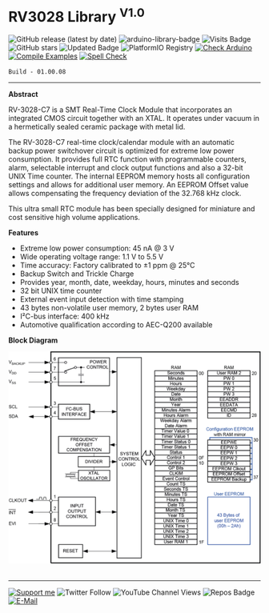# RV3028 Library <sup>V1.0</sup>

![GitHub release (latest by date)](https://img.shields.io/github/v/release/akkoyun/RV3028) ![arduino-library-badge](https://www.ardu-badge.com/badge/RV3028.svg?) ![Visits Badge](https://badges.pufler.dev/visits/akkoyun/RV3028) ![GitHub stars](https://img.shields.io/github/stars/akkoyun/RV3028?style=flat&logo=github) ![Updated Badge](https://badges.pufler.dev/updated/akkoyun/RV3028) ![PlatformIO Registry](https://badges.registry.platformio.org/packages/akkoyun/library/RV3028.svg) 
[![Check Arduino](https://github.com/akkoyun/RV3028/actions/workflows/check-arduino.yml/badge.svg)](https://github.com/akkoyun/RV3028/actions/workflows/check-arduino.yml) [![Compile Examples](https://github.com/akkoyun/RV3028/actions/workflows/compile-examples.yml/badge.svg)](https://github.com/akkoyun/RV3028/actions/workflows/compile-examples.yml) [![Spell Check](https://github.com/akkoyun/RV3028/actions/workflows/spell-check.yml/badge.svg)](https://github.com/akkoyun/RV3028/actions/workflows/spell-check.yml)

	Build - 01.00.08

---

**Abstract**

RV-3028-C7 is a SMT Real-Time Clock Module that incorporates an integrated CMOS circuit together with an XTAL. It operates under vacuum in a hermetically sealed ceramic package with metal lid.

The RV-3028-C7  real-time clock/calendar module with an automatic backup power switchover circuit is optimized for extreme low power consumption. It provides full RTC function with programmable counters, alarm, selectable interrupt and clock output functions and also a 32-bit UNIX Time counter. The internal EEPROM memory hosts all configuration settings and allows for additional user memory. An EEPROM Offset value allows compensating the frequency deviation of the 32.768 kHz clock.

This ultra small RTC module has been specially designed for miniature and cost sensitive high volume applications.

**Features**

* Extreme low power consumption: 45 nA @ 3 V
* Wide operating voltage range: 1.1 V to 5.5 V
* Time accuracy: Factory calibrated to ±1 ppm @ 25°C
* Backup Switch and Trickle Charge
* Provides year, month, date, weekday, hours, minutes and seconds
* 32 bit UNIX time counter
* External event input detection with time stamping
* 43 bytes non-volatile user memory, 2 bytes user RAM
* I²C-bus interface: 400 kHz
* Automotive qualification according to AEC-Q200 available

**Block Diagram**

<center><img src="/Documents/images/Blockdiagram.png" width="600"></center></br>

---

[![Support me](https://img.shields.io/badge/Support-PATREON-GREEN.svg)](https://www.patreon.com/bePatron?u=62967889) ![Twitter Follow](https://img.shields.io/twitter/follow/gunceakkoyun?style=social) ![YouTube Channel Views](https://img.shields.io/youtube/channel/views/UCIguQGdaBT1GnnVMz5qAZ2Q?style=social) ![Repos Badge](https://badges.pufler.dev/repos/akkoyun) [![E-Mail](https://img.shields.io/badge/E_Mail-Mehmet_Gunce_Akkoyun-blue.svg)](mailto:akkoyun@me.com)

